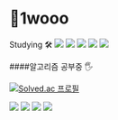 <h1>🤔1wooo</h1>

Studying 🛠️
<img src="https://img.shields.io/badge/JAVA-yellow?style=flat-square&logo=java&logoColor=white"/> <img src="https://img.shields.io/badge/Springboot-6DB33F?style=flat-square&logo=springboot&logoColor=white"/> <img src="https://img.shields.io/badge/Hibernate-59666C?style=flat-square&logo=hibernate&logoColor=white"/> <img src="https://img.shields.io/badge/Mysql-4479A1?style=flat-square&logo=mysql&logoColor=white"/> <img src="https://img.shields.io/badge/Python-3776AB?style=flat-square&logo=python&logoColor=white"/>


####알고리즘 공부중  🖐️


[![Solved.ac
프로필](http://mazassumnida.wtf/api/v2/generate_badge?boj=asdsa113)](https://solved.ac/asdsa113)

<img src="https://img.shields.io/badge/like lion univ 10th-f97316?style=flat-square&logo=Lion Air&logoColor=white"/> <a href="https://www.instagram.com/lell0w_mell0w/"><img src="https://img.shields.io/badge/lell0w_mell0w-E4405F?style=flat-square&logo=Instagram&logoColor=white"/></a> <a href="https://velog.io/@pexe99"><img src="https://img.shields.io/badge/velog-20c997?style=flat-square&logo=Velog&logoColor=white"/></a> <img src="https://img.shields.io/badge/dr11291129@gmail.com-ea4335?style=flat-square&logo=Gmail&logoColor=white"/>  


